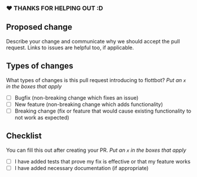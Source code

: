 ### ❤ THANKS FOR HELPING OUT :D

## Proposed change

Describe your change and communicate why we should accept the pull request. Links to issues are helpful too, if applicable.

## Types of changes

What types of changes is this pull request introducing to flottbot? _Put an `x` in the boxes that apply_

- [ ] Bugfix (non-breaking change which fixes an issue)
- [ ] New feature (non-breaking change which adds functionality)
- [ ] Breaking change (fix or feature that would cause existing functionality to not work as expected)

## Checklist

You can fill this out after creating your PR. _Put an `x` in the boxes that apply_

- [ ] I have added tests that prove my fix is effective or that my feature works
- [ ] I have added necessary documentation (if appropriate)
